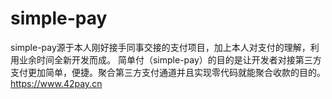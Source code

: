 # simple-pay
simple-pay源于本人刚好接手同事交接的支付项目，加上本人对支付的理解，利用业余时间全新开发而成。 简单付（simple-pay）的目的是让开发者对接第三方支付更加简单，便捷。聚合第三方支付通道并且实现零代码就能聚合收款的目的。https://www.42pay.cn
